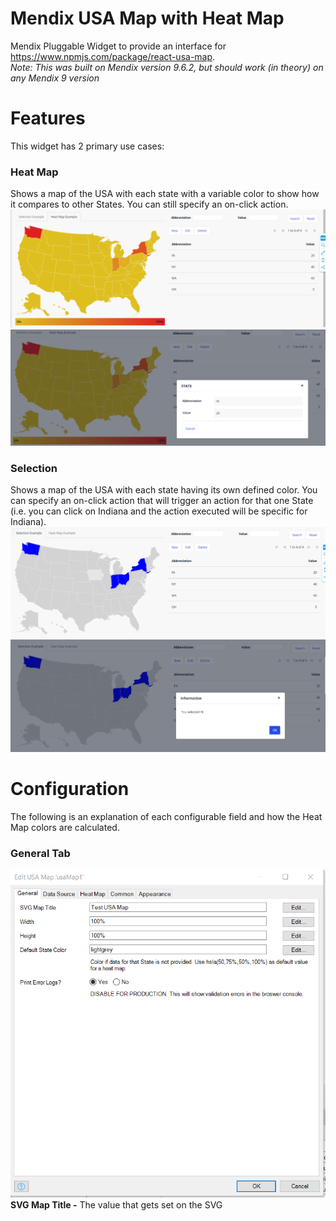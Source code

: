 # Mendix USA Map with Heat Map
  Mendix Pluggable Widget to provide an interface for https://www.npmjs.com/package/react-usa-map.  
  *Note: This was built on Mendix version 9.6.2, but should work (in theory) on any Mendix 9 version*

# Features
  This widget has 2 primary use cases:
  
### Heat Map
  Shows a map of the USA with each state with a variable color to show how it compares to other States. You can still specify an on-click action.
  ![Heat Map Mode General](https://github.com/bsgriggs/mendix-usa-map/blob/media/heatmap_example.png) 
  ![Heat Map Mode On Click](https://github.com/bsgriggs/mendix-usa-map/blob/media/heatmap_click.png) 
  
### Selection
  Shows a map of the USA with each state having its own defined color. You can specify an on-click action that will trigger an action for that one State (i.e. you can click on Indiana and the action executed will be specific for Indiana).
  ![Selection Mode Demo](https://github.com/bsgriggs/mendix-usa-map/blob/media/selection.png) 
  ![Selection Mode On Click](https://github.com/bsgriggs/mendix-usa-map/blob/media/selection_onclick.png) 

# Configuration
The following is an explanation of each configurable field and how the Heat Map colors are calculated.

### General Tab
  ![General Widget Settings](https://github.com/bsgriggs/mendix-usa-map/blob/media/general.png)  
  **SVG Map Title -** The value that gets set on the SVG <title> tag. If you'd like a title to be rendered on the page, then use the Mendix 'text' widget.  
  **Width -** The CSS width of the entire graph. Values can be px, em, % etc.  
  **Height -** The CSS height of the entire graph. Values can be px, em, % etc.  
  **Default State Color -** The CSS color for a state as if no color is specified in the data source.  
  **Print Error Logs? -** A boolean to print user errors to browser console with console.error(). This includes validation of the widget configuration settings. If you run into an issue with the widget, be sure to check the browser console.  
   
  
### Data Source Tab
  ![Data Source Widget Settings](https://github.com/bsgriggs/mendix-usa-map/blob/media/datasource.png)  
  **List of States -** A Mendix data source (Database, Association, Nanoflow, Microflow, XPath). I recommend using a microflow that translates your persistent data to a non-persistent entity with the State Abbreviation and State Color (required if not using a heatmap). If you plan to have an on-click action, then you can use the non-persistent entity to retrieve your persistent records for the particular State the user clicked on.  
  **State Abbreviation -** The two-character official abbreviation for a USA State (i.e. IN = Indiana, NY = New York).  
  **State Color -** The Hex Value or CSS Color to fill the State (i.e. #2E2EFF or blue). This is required if you're not using a Heat Map.  
  **On click -** Action performed when a particular State is clicked. This will return the object type that is specified in the List of States data source.
  
  **Example Selection Data Source**
  ![Example Selection Data Source](https://github.com/bsgriggs/mendix-usa-map/blob/media/datasource_selection.png)  

  **Example Heat Map Data Source**
  ![Example Heat Map Data Source](https://github.com/bsgriggs/mendix-usa-map/blob/media/datasource_heatmap.png)  
  

### Heat Map Tab
  ![Heat Map Widget Settings](https://github.com/bsgriggs/mendix-usa-map/blob/media/heatmap_setting.png)  
#### General
  **Use Heat Map? -** A boolean to enable the heat map color calculation.  
  **Heat Percent -** A decimal attribute that should be between 0.00 and 1.00 You should calculate this attribute inside your data source microflow. This value is used to calculate the color used to represent the State. For example with the default color settings, a State with a Heat Percent of 0.1 would show as slightly yellow, 0.4 would show as orange, and 0.8 would show as red.  
  **Show Gradient? -** When enabled, a bar will be displayed below the graph with the full-color range available.  
#### Heat Map Colors (HSL)
  **H Range -** The distance between the highest H value and the lowest H value.  
  **H Offset -** A constant increase to the range.  
  **S -** The second parameter in the HSL function. This applies a skew to the function and would best be described by experimenting with the function in CSS.  
  **L -** The third parameter in the HSL function. This applies a skew to the function and would best be described by experimenting with the function in CSS.  
  
  **Color Calculation**  
  This widget calculates the variable color for each State using this formula:  
  Math.floor((1.0 - Heat Percent) * H Range + H Offset)  
  For example, configure the widget to use H Range = 50, H Offset = 20, S = 75, and L = 50. This would mean the lowest color (Heat Percent = 0.00) would be hsla(70,75%,50%,100%) which is yellow-green and the highest color (Heat Percent = 1.00) would be hsla(50,75%,50%,100%) which is yellow-orange. You might want to experiment with these using the CSS background-color: hsla(50,75%,50%,100%); and play around with each parameter.   

# Setup  
### Heat Map
  **1)** In the General tab, Set Width and Height to 100%. Set the Default State Color to hsla(**x**,75%,50%).  
  **2)** In the Data Source tab, create a microflow that creates a list of non-persistent objects with the State Abbreviation, HeatPercent, and any other data you want to use when the user clicks on that particular State. Heat Percent should be either how that particular state compares to 0 and the maximum value (i.e. $IteratorState/Value div $MaximumStateValue) or how that particular state compares to the lowest value and the maximum value (i.e. ($IteratorState/Value - $MinimumStateValue) div ($MaximumStateValue - $MinimumStateValue). Be sure not to divide by zero!!  
  **3)** Set State Abbreviation the attribute on your non-persistent entity.  
  **4)** Set an On Click action for what you want to happen when a user clicks on a single State.  
  **5)** In the Heat Map tab, set Use Heat Map to "Yes". Select the HeatPercent on your non-persistent entity. Set Show Gradient to "Yes", so you can see the range of colors even if you don't have all the data.   
  **6)** Run the project and view the graph. Then, make adjustments to the Width, Height, and Heat Map Colors (Check the **Configuration** section to see how the colors are calculated) as you see fit. Be sure to update the Default State Color in the general tab by replacing **x** with H Range + H Offset.  
  
### Selection
  **1)** In the General tab, Set Width and Height to 100%.  
  **2)** In the Data Source tab, create a microflow that creates a list of non-persistent objects with the State Abbreviation, State Color, and any other data you want to use when the user clicks on that particular State.  
  **3)** Set State Abbreviation and State Color as the respective attributes of your non-persistent entity.  
  **4)** Set an On Click action for what you want to happen when a user clicks on a single State.  
  **5)** Run the project and view the graph. Then, make adjustments to the Width and Height as you see fit.  


# Demo project
https://usheatmap-sandbox.mxapps.io/

# Issues, suggestions and feature requests
https://github.com/bsgriggs/mendix-usa-map/issues

# Development and contribution
React USA Map by Gabriela D'Ávila Ferrara https://www.npmjs.com/package/react-usa-map  
  Mendix Interface by Benjamin Griggs
